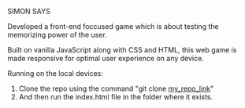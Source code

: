 SIMON SAYS

Developed a front-end foccused game which is about testing the memorizing power of the user.

Built on vanilla JavaScript along with CSS and HTML, this web game is made responsive for optimal user experience on any device.

Running on the local devices:
1. Clone the repo using the command "git clone [my_repo_link](https://github.com/HardikMahajan97/Simon_Says.git)"
2. And then run the index.html file in the folder where it exists.
